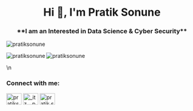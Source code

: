 <h1 align="center">Hi 👋, I'm Pratik Sonune</h1>
<h3 align="center">**I am an Interested in Data Science & Cyber Security**</h3>

<p align="left"> <img src="https://komarev.com/ghpvc/?username=pratiksonune&label=Profile%20views&color=129e00&style=plastic" alt="pratiksonune" /> </p>

<p><img align="left" src="https://github-readme-stats.vercel.app/api/top-langs?username=pratiksonune&show_icons=true&locale=en&layout=compact" alt="pratiksonune" /></p>
<p>&nbsp;<img align="left" src="https://github-readme-stats.vercel.app/api?username=pratiksonune&show_icons=true&locale=en" alt="pratiksonune" /></p>
\n
<h3 align="left">Connect with me:</h3>
<p align="left">
<a href="https://www.linkedin.com/in/pratiksonune" target="blank"><img align="center" src="https://cdn.jsdelivr.net/npm/simple-icons@3.0.1/icons/linkedin.svg" alt="pratiksonune" height="30" width="40" /></a>
<a href="https://www.instagram.com/_itz._.pratik" target="blank"><img align="center" src="https://cdn.jsdelivr.net/npm/simple-icons@3.0.1/icons/instagram.svg" alt="_itz._.pratik" height="30" width="40" /></a>
<a href="https://www.facebook.com/pratik.sonune.71" target="blank"><img align="center" src="https://cdn.jsdelivr.net/npm/simple-icons@3.0.1/icons/facebook.svg" alt="pratik.sonune.71" height="30" width="40" /></a>
<!---
pratiksonune/pratiksonune is a ✨ special ✨ repository because its `README.md` (this file) appears on your GitHub profile.
You can click the Preview link to take a look at your changes.
--->

